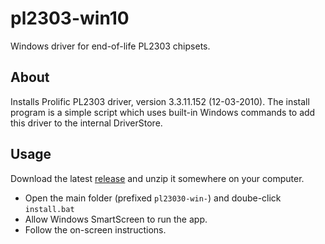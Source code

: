 # pl2303-win10

Windows driver for end-of-life PL2303 chipsets.

## About
Installs Prolific PL2303 driver, version 3.3.11.152 (12-03-2010). The install program is a simple script which uses built-in Windows commands to add this driver to the internal DriverStore. 

## Usage
Download the latest [release](https://github.com/johnstevenson/pl2303-win10/releases) and unzip it somewhere on your computer.
* Open the main folder (prefixed `pl23030-win-`) and doube-click `install.bat`
* Allow Windows SmartScreen to run the app.
* Follow the on-screen instructions.
